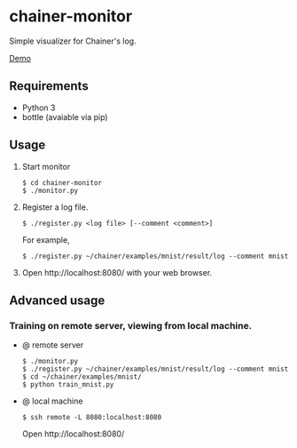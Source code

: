 # chainer-monitor

Simple visualizer for Chainer's log.

[Demo](https://hakuyume.github.io/chainer-monitor/)

## Requirements
- Python 3
- bottle (avaiable via pip)

## Usage

1. Start monitor
    ```
    $ cd chainer-monitor
    $ ./monitor.py
    ```

2. Register a log file.
    ```
    $ ./register.py <log file> [--comment <comment>]
    ```
    For example,
    ```
    $ ./register.py ~/chainer/examples/mnist/result/log --comment mnist
    ```

3. Open http://localhost:8080/ with your web browser.


## Advanced usage

### Training on remote server, viewing from local machine.

- @ remote server
    ```
    $ ./monitor.py
    $ ./register.py ~/chainer/examples/mnist/result/log --comment mnist
    $ cd ~/chainer/examples/mnist/
    $ python train_mnist.py
    ```

- @ local machine
    ```
    $ ssh remote -L 8080:localhost:8080
    ```
    Open http://localhost:8080/
